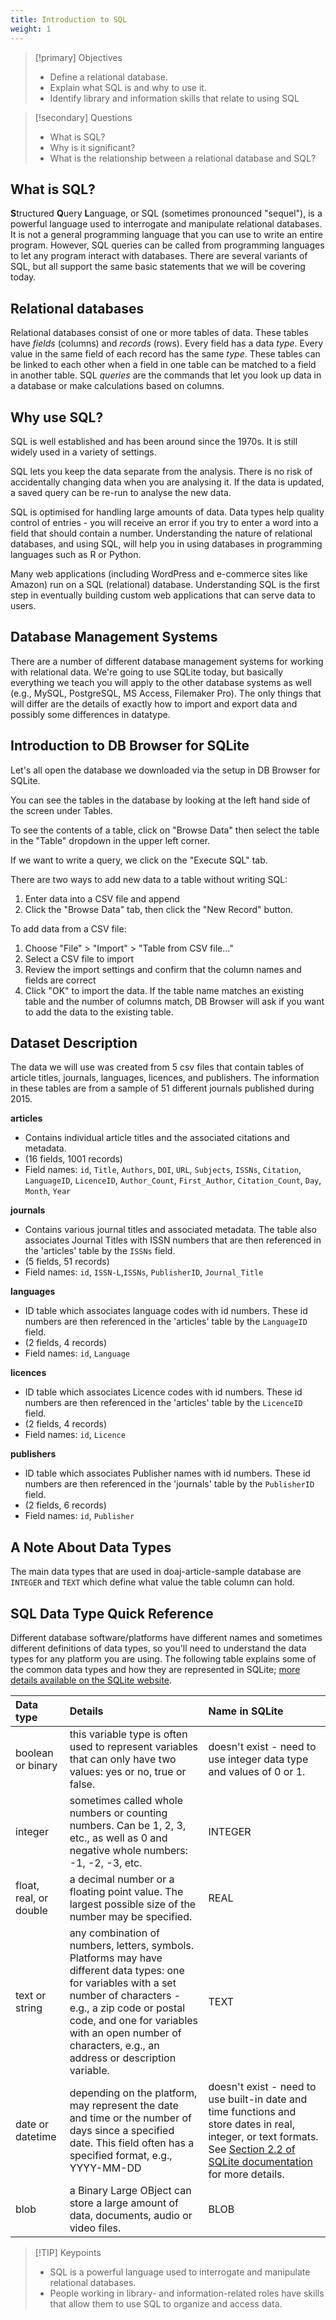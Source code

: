 ```yaml
---
title: Introduction to SQL
weight: 1
---
```


> [!primary] Objectives
> - Define a relational database.
> - Explain what SQL is and why to use it.
> - Identify library and information skills that relate to using SQL


> [!secondary] Questions
> 
> - What is SQL?
> - Why is it significant?
> - What is the relationship between a relational database and SQL?


## What is SQL?

**S**tructured **Q**uery **L**anguage, or SQL (sometimes pronounced "sequel"), is a powerful language used to interrogate and
manipulate relational databases. It is not a general
programming language that you can use to write an entire program. However, SQL
queries can be called from programming languages to let any program interact
with databases. There are several variants of SQL, but all support the
same basic statements that we will be covering today.

## Relational databases

Relational databases consist of one or more tables of data. These tables have
*fields* (columns) and *records* (rows). Every field has a data *type*. Every
value in the same field of each record has the same *type*. These tables can be
linked to each other when a field in one table can be matched to a field in another
table. SQL *queries* are the commands that let you look up data in a database or
make calculations based on columns.

## Why use SQL?

SQL is well established and has been around since the 1970s. It is still widely used
in a variety of settings.

SQL lets you keep the data separate from the analysis. There is no risk of
accidentally changing data when you are analysing it. If the data is updated,
a saved query can be re-run to analyse the new data.

SQL is optimised for handling large amounts of data. Data types help
quality control of entries - you will receive an error if you try to enter a word
into a field that should contain a number. Understanding the nature of relational
databases, and using SQL, will help you in using databases in programming languages
such as R or Python.

Many web applications (including WordPress and e-commerce sites like Amazon) run on a SQL (relational) database. Understanding SQL is the first step in eventually building custom web applications that can serve data to users.


## Database Management Systems

There are a number of different database management systems for working with
relational data. We're going to use SQLite today, but basically everything we
teach you will apply to the other database systems as well (e.g., MySQL,
PostgreSQL, MS Access, Filemaker Pro). The only things that will differ are the
details of exactly how to import and export data and possibly some differences in datatype.


## Introduction to DB Browser for SQLite

Let's all open the database we downloaded via the setup in DB Browser for SQLite.

You can see the tables in the database by looking at the left hand side of the
screen under Tables.

To see the contents of a table, click on "Browse Data" then select the table in the "Table" dropdown in the upper left corner.

If we want to write a query, we click on the "Execute SQL" tab.

There are two ways to add new data to a table without writing SQL:

1. Enter data into a CSV file and append
2. Click the "Browse Data" tab, then click the "New Record" button.

To add data from a CSV file:

1. Choose "File" > "Import" > "Table from CSV file..."
2. Select a CSV file to import
3. Review the import settings and confirm that the column names and fields are correct
4. Click "OK" to import the data. If the table name matches an existing table and the number of columns match, DB Browser will ask if you want to add the data to the existing table.

## Dataset Description

The data we will use was created from 5 csv files that contain tables of article titles, journals, languages, licences, and publishers. The information in these tables are from a sample of 51 different journals published during 2015.

**articles**

- Contains individual article titles and the associated citations and metadata.
- (16 fields, 1001 records)
- Field names: `id`, `Title`, `Authors`, `DOI`, `URL`, `Subjects`, `ISSNs`, `Citation`, `LanguageID`, `LicenceID`, `Author_Count`, `First_Author`, `Citation_Count`, `Day`, `Month`, `Year`

**journals**

- Contains various journal titles and associated metadata. The table also associates Journal Titles with ISSN numbers that are then referenced in the 'articles' table by the `ISSNs` field.
- (5 fields, 51 records)
- Field names: `id`, `ISSN-L`,`ISSNs`, `PublisherID`, `Journal_Title`

**languages**

- ID table which associates language codes with id numbers. These id numbers are then referenced in the 'articles' table by the `LanguageID` field.
- (2 fields, 4 records)
- Field names: `id`, `Language`

**licences**

- ID table which associates Licence codes with id numbers. These id numbers are then referenced in the 'articles' table by the `LicenceID` field.
- (2 fields, 4 records)
- Field names: `id`, `Licence`

**publishers**

- ID table which associates Publisher names with id numbers. These id numbers are then referenced in the 'journals' table by the `PublisherID` field.
- (2 fields, 6 records)
- Field names: `id`, `Publisher`

## A Note About Data Types

The main data types that are used in doaj-article-sample database are `INTEGER` and `TEXT` which define what value the table column can hold.

## SQL Data Type Quick Reference

Different database software/platforms have different names and sometimes different definitions of data types, so you'll need to understand the data types for any platform you are using. The following table explains some of the common data types and how they are represented in SQLite; [more details available on the SQLite website](https://www.sqlite.org/datatype3.html).

| Data type              | Details                                                                                                                                                                                                                                                                         | Name in SQLite                                                                                                        | 
| :--------------------- |:--------------------------------------------------------------------------------------------------------------------------------------------------------------------------------------------------------------------------------------------------------------------------------| :-------------------------------------------------------------------------------------------------------------------- |
| boolean or binary      | this variable type is often used to represent variables that can only have two values: yes or no, true or false.                                                                                                                                                                | doesn't exist - need to use integer data type and values of 0 or 1.                                                   | 
| integer                | sometimes called whole numbers or counting numbers.  Can be 1, 2, 3, etc., as well as 0 and negative whole numbers: -1, -2, -3, etc.                                                                                                                                            | INTEGER                                                                                                               | 
| float, real, or double | a decimal number or a floating point value.  The largest possible size of the number may be specified.                                                                                                                                                                          | REAL                                                                                                                  | 
| text or string         | any combination of numbers, letters, symbols.  Platforms may have different data types: one for variables with a set number of characters - e.g., a zip code or postal code, and one for variables with an open number of characters, e.g., an address or description variable. | TEXT                                                                                                                  | 
| date or datetime       | depending on the platform, may represent the date and time or the number of days since a specified date.  This field often has a specified format, e.g., YYYY-MM-DD                                                                                                             | doesn't exist - need to use built-in date and time functions and store dates in real, integer, or text formats.  See [Section 2.2 of SQLite documentation](https://www.sqlite.org/datatype3.html#date_and_time_datatype) for more details. | 
| blob                   | a Binary Large OBject can store a large amount of data, documents, audio or video files.                                                                                                                                                                                        | BLOB                                                                                                                  | 


> [!TIP] Keypoints
> - SQL is a powerful language used to interrogate and manipulate relational databases.
> - People working in library- and information-related roles have skills that allow them to use SQL to organize and access data.



